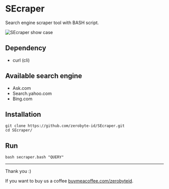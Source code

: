 # SEcraper
Search engine scraper tool with BASH script.

![SEcraper show case](https://raw.githubusercontent.com/zerobyte-id/SEcraper/master/secraper-showcase.png)

## Dependency
- curl (cli)

## Available search engine
- Ask.com
- Search.yahoo.com
- Bing.com

## Installation
```
git clone https://github.com/zerobyte-id/SEcraper.git
cd SEcraper/
```

## Run
```
bash secraper.bash "QUERY"
```

-------------------------

Thank you :)

If you want to buy us a coffee [buymeacoffee.com/zerobyteid](https://www.buymeacoffee.com/zerobyteid).
